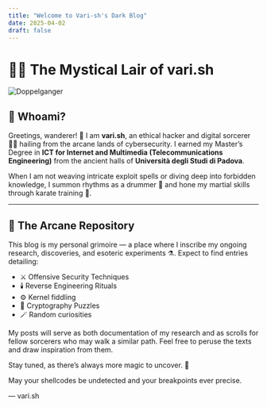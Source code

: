 ```yaml
---
title: "Welcome to Vari-sh's Dark Blog"
date: 2025-04-02
draft: false
---
```


# 🧙‍♂️ The Mystical Lair of vari.sh

![Doppelganger](/images/redteamgrimoire.png)

## 🔮 Whoami?

Greetings, wanderer! 👋 I am **vari.sh**, an ethical hacker and digital sorcerer 🧙‍♂️ hailing from the arcane lands of cybersecurity. I earned my Master’s Degree in **ICT for Internet and Multimedia (Telecommunications Engineering)** from the ancient halls of **Università degli Studi di Padova**.

When I am not weaving intricate exploit spells or diving deep into forbidden knowledge, I summon rhythms as a drummer 🥁 and hone my martial skills through karate training 🥋.

---

## 📜 The Arcane Repository

This blog is my personal grimoire — a place where I inscribe my ongoing research, discoveries, and esoteric experiments ⚗️. Expect to find entries detailing:

- ⚔️ Offensive Security Techniques
- 🕯️ Reverse Engineering Rituals
- ⚙️ Kernel fiddling
- 📜 Cryptography Puzzles
- 🪄 Random curiosities

My posts will serve as both documentation of my research and as scrolls for fellow sorcerers who may walk a similar path. Feel free to peruse the texts and draw inspiration from them.

Stay tuned, as there’s always more magic to uncover. 🔮

May your shellcodes be undetected and your breakpoints ever precise.

— vari.sh

